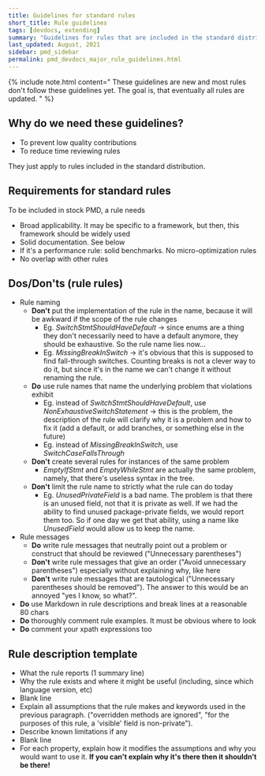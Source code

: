 ```yaml
---
title: Guidelines for standard rules
short_title: Rule guidelines
tags: [devdocs, extending]
summary: "Guidelines for rules that are included in the standard distribution"
last_updated: August, 2021
sidebar: pmd_sidebar
permalink: pmd_devdocs_major_rule_guidelines.html
---
```


{% include note.html content="
These guidelines are new and most rules don't follow these guidelines yet.
The goal is, that eventually all rules are updated.
" %}

## Why do we need these guidelines?

*   To prevent low quality contributions
*   To reduce time reviewing rules

They just apply to rules included in the standard distribution.

## Requirements for standard rules

To be included in stock PMD, a rule needs

*   Broad applicability. It may be specific to a framework, but then, this framework should be widely used
*   Solid documentation. See below
*   If it's a performance rule: solid benchmarks. No micro-optimization rules
*   No overlap with other rules

## Dos/Don'ts (rule rules)

*   Rule naming
    *   **Don't** put the implementation of the rule in the name, because it will be awkward
        if the scope of the rule changes 
        *   Eg. *SwitchStmtShouldHaveDefault* -> since enums are a thing they don't necessarily
            need to have a default anymore, they should be exhaustive. So the rule name lies now...
        *   Eg. *MissingBreakInSwitch* -> it's obvious that this is supposed to find fall-through
            switches. Counting breaks is not a clever way to do it, but since it's in the name
            we can't change it without renaming the rule.
    *   **Do** use rule names that name the underlying problem that violations exhibit
        *   Eg. instead of *SwitchStmtShouldHaveDefault*, use *NonExhaustiveSwitchStatement* -> this
            is the problem, the description of the rule will clarify why it is a problem and how
            to fix it (add a default, or add branches, or something else in the future)
        *   Eg. instead of *MissingBreakInSwitch*, use *SwitchCaseFallsThrough*
    *   **Don't** create several rules for instances of the same problem
        *   *EmptyIfStmt* and *EmptyWhileStmt* are actually the same problem, namely,
            that there's useless syntax in the tree.
    *   **Don't** limit the rule name to strictly what the rule can do today
        *   Eg. *UnusedPrivateField* is a bad name. The problem is that there is an unused field,
            not that it is private as well. If we had the ability to find unused package-private
            fields, we would report them too. So if one day we get that ability,
            using a name like *UnusedField* would allow us to keep the name.
*   Rule messages
    *   **Do** write rule messages that neutrally point out a problem or construct that should
        be reviewed ("Unnecessary parentheses")
    *   **Don't** write rule messages that give an order ("Avoid unnecessary parentheses")
        especially without explaining why, like here
    *   **Don't** write rule messages that are tautological ("Unnecessary parentheses should be removed").
        The answer to this would be an annoyed "yes I know, so what?".
*   **Do** use Markdown in rule descriptions and break lines at a reasonable 80 chars
*   **Do** thoroughly comment rule examples. It must be obvious where to look
*   **Do** comment your xpath expressions too

## Rule description template

*   What the rule reports (1 summary line)
*   Why the rule exists and where it might be useful (including, since which language version, etc)
*   Blank line
*   Explain all assumptions that the rule makes and keywords used in the previous paragraph.
    ("overridden methods are ignored", "for the purposes of this rule, a 'visible' field is
    non-private").
*   Describe known limitations if any
*   Blank line
*   For each property, explain how it modifies the assumptions and why you would want to use it.
    **If you can't explain why it's there then it shouldn’t be there!**

